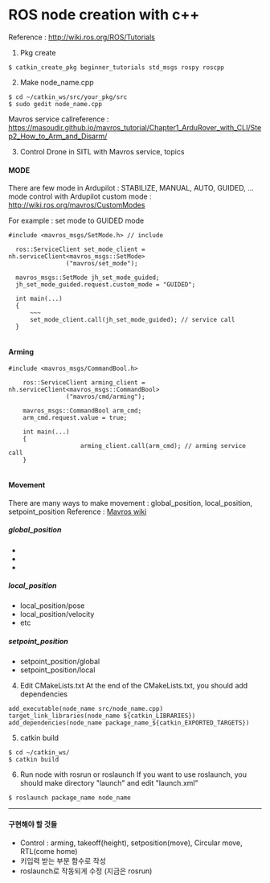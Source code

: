 # ROS node creation with c++
Reference : http://wiki.ros.org/ROS/Tutorials

1) Pkg create
```
$ catkin_create_pkg beginner_tutorials std_msgs rospy roscpp
```

2) Make node_name.cpp
```
$ cd ~/catkin_ws/src/your_pkg/src
$ sudo gedit node_name.cpp
```
Mavros service callreference : https://masoudir.github.io/mavros_tutorial/Chapter1_ArduRover_with_CLI/Step2_How_to_Arm_and_Disarm/

3) Control Drone in SITL with Mavros service, topics

#### MODE
There are few mode in Ardupilot : STABILIZE, MANUAL, AUTO, GUIDED, ... 
mode control with Ardupilot custom mode : http://wiki.ros.org/mavros/CustomModes

For example : set mode to GUIDED mode
```
#include <mavros_msgs/SetMode.h> // include

  ros::ServiceClient set_mode_client = nh.serviceClient<mavros_msgs::SetMode> 
                ("mavros/set_mode");
                              
  mavros_msgs::SetMode jh_set_mode_guided;
  jh_set_mode_guided.request.custom_mode = "GUIDED";
  
  int main(...)
  {
      ~~~
      set_mode_client.call(jh_set_mode_guided); // service call 
  }
                
```

#### Arming 
```
#include <mavros_msgs/CommandBool.h>

    ros::ServiceClient arming_client = nh.serviceClient<mavros_msgs::CommandBool>
                ("mavros/cmd/arming");
                
    mavros_msgs::CommandBool arm_cmd;
    arm_cmd.request.value = true;
    
    int main(...)
    {
                    arming_client.call(arm_cmd); // arming service call
    }
                
```


#### Movement
There are many ways to make movement : global_position, local_position, setpoint_position
Reference : [Mavros wiki](http://wiki.ros.org/action/fullsearch/mavros?action=fullsearch&context=180&value=linkto%3A%22mavros%22)
##### global_position
-
-
-

##### local_position
- local_position/pose
- local_position/velocity
- etc

##### setpoint_position
- setpoint_position/global
- setpoint_position/local

4) Edit CMakeLists.txt
At the end of the CMakeLists.txt, you should add dependencies
```
add_executable(node_name src/node_name.cpp)
target_link_libraries(node_name ${catkin_LIBRARIES})
add_dependencies(node_name package_name_${catkin_EXPORTED_TARGETS})
```

5) catkin build 
```
$ cd ~/catkin_ws/
$ catkin build
```

6) Run node with rosrun or roslaunch
If you want to use roslaunch, you should make directory "launch" and edit "launch.xml"
```
$ roslaunch package_name node_name
```

---
#### 구현해야 할 것들
- Control : arming, takeoff(height), setposition(move), Circular move, RTL(come home)
- 키입력 받는 부분 함수로 작성
- roslaunch로 작동되게 수정 (지금은 rosrun)
